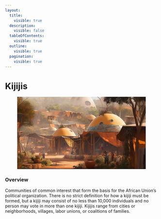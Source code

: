 ```yaml
---
layout:
  title:
    visible: true
  description:
    visible: false
  tableOfContents:
    visible: true
  outline:
    visible: true
  pagination:
    visible: true
---
```


# Kijijis

<figure><img src="../../../.gitbook/assets/au1.webp" alt="" width="563"><figcaption></figcaption></figure>

### Overview

Communities of common interest that form the basis for the African Union’s political organization. There is no strict definition for how a kijiji must be formed, but a kijiji may consist of no less than 10,000 individuals and no person may vote in more than one kijiji. Kijijis range from cities or neighborhoods, villages, labor unions, or coalitions of families.
